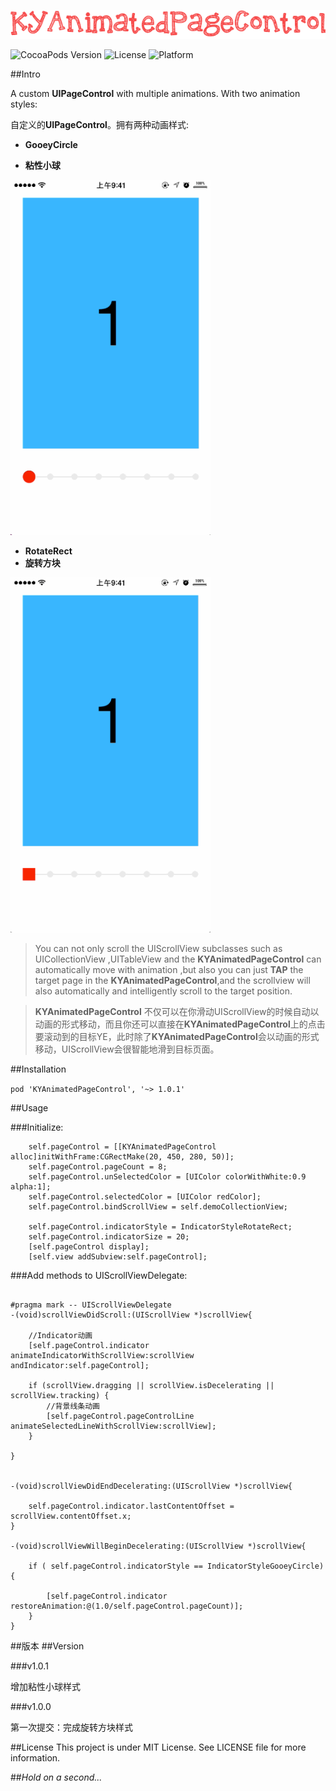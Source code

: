 <p align="left" >
  <img src="logo.png" alt="KYAnimatedPageControl" title="KYAnimatedPageControl" width = "700">
</p>

![CocoaPods Version](https://img.shields.io/badge/pod-v1.0.1-brightgreen.svg)
![License](https://img.shields.io/badge/license-MIT-blue.svg)
![Platform](https://img.shields.io/badge/platform-iOS-red.svg)


##Intro

A custom **UIPageControl** with multiple animations. With two animation styles:

自定义的**UIPageControl**。拥有两种动画样式:

* **GooeyCircle**

* **粘性小球** 

<p align="left" >
  <img src="gooeyCircle.gif" alt="gooeyCircle" title="gooeyCircle" width = "320">
</p>


* **RotateRect**
* **旋转方块**

<p align="left" >
  <img src="rotateRect.gif" alt="rotateRect" title="rotateRect" width = "320">
</p>


> You can not only scroll the UIScrollView subclasses such as UICollectionView ,UITableView and the **KYAnimatedPageControl** can automatically move with animation ,but also you can just **TAP** the target page in the **KYAnimatedPageControl**,and the scrollview will also automatically and intelligently scroll to the target position.

>**KYAnimatedPageControl** 不仅可以在你滑动UIScrollView的时候自动以动画的形式移动，而且你还可以直接在**KYAnimatedPageControl**上的点击要滚动到的目标YE，此时除了**KYAnimatedPageControl**会以动画的形式移动，UIScrollView会很智能地滑到目标页面。

##Installation

`pod 'KYAnimatedPageControl', '~> 1.0.1'`


##Usage

###Initialize:

```objc
    self.pageControl = [[KYAnimatedPageControl alloc]initWithFrame:CGRectMake(20, 450, 280, 50)];
    self.pageControl.pageCount = 8;
    self.pageControl.unSelectedColor = [UIColor colorWithWhite:0.9 alpha:1];
    self.pageControl.selectedColor = [UIColor redColor];
    self.pageControl.bindScrollView = self.demoCollectionView;
    
    self.pageControl.indicatorStyle = IndicatorStyleRotateRect;
    self.pageControl.indicatorSize = 20;
    [self.pageControl display];
    [self.view addSubview:self.pageControl];

```

###Add methods to UIScrollViewDelegate:

```objc

#pragma mark -- UIScrollViewDelegate
-(void)scrollViewDidScroll:(UIScrollView *)scrollView{

    //Indicator动画
    [self.pageControl.indicator animateIndicatorWithScrollView:scrollView andIndicator:self.pageControl];

    if (scrollView.dragging || scrollView.isDecelerating || scrollView.tracking) {
        //背景线条动画
        [self.pageControl.pageControlLine animateSelectedLineWithScrollView:scrollView];
    }
    
}


-(void)scrollViewDidEndDecelerating:(UIScrollView *)scrollView{
    
    self.pageControl.indicator.lastContentOffset = scrollView.contentOffset.x;
}

-(void)scrollViewWillBeginDecelerating:(UIScrollView *)scrollView{

    if ( self.pageControl.indicatorStyle == IndicatorStyleGooeyCircle) {

        [self.pageControl.indicator restoreAnimation:@(1.0/self.pageControl.pageCount)];
    }
}

```

##版本
##Version

###v1.0.1 

 增加粘性小球样式
 
###v1.0.0
  
  第一次提交：完成旋转方块样式
  

##License
This project is under MIT License. See LICENSE file for more information.




##*Hold on a second...*
